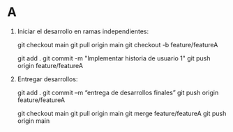 # A

1. Iniciar el desarrollo en ramas independientes: 

    git checkout main 
    git pull origin main 
    git checkout -b feature/featureA 

    git add . 
    git commit -m "Implementar historia de usuario 1" 
    git push origin feature/featureA 

2. Entregar desarrollos: 

    git  add . 
    git commit –m “entrega de desarrollos finales” 
    git push origin feature/featureA 

    git checkout main 
    git pull origin main 
    git merge feature/featureA 
    git push origin main 
